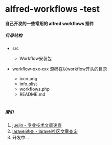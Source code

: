 #   alfred-workflows -test

####    自己开发的一些常用的 alfred workflows 插件

#####   目录结构
*   src
    *   Workflow安装包
    
*   workflow-xxx-xxx 源码在以workflow开头的目录
    *   icon.png
    *   info.plist
    *   workflows.php
    *   README.md

#
 #####  索引
 
1.  [juejin - 专业技术文章速查](https://github.com/githubpan/alfred-workflows/tree/master/workflow-juejin)
1.  [laravel速查 - laravel社区文章查询](https://github.com/githubpan/alfred-workflows/tree/master/workflow-laravel-manual)
1.  开发中...
